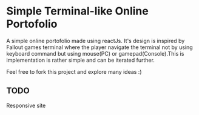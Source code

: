 # Simple Terminal-like Online Portofolio

A simple online portofolio made using reactJs. It's design is inspired by Fallout games terminal where the player navigate the terminal not by using keyboard command but using mouse(PC) or gamepad(Console).This is implementation is rather simple and can be iterated further.

Feel free to fork this project and explore many ideas :)

## TODO
Responsive site